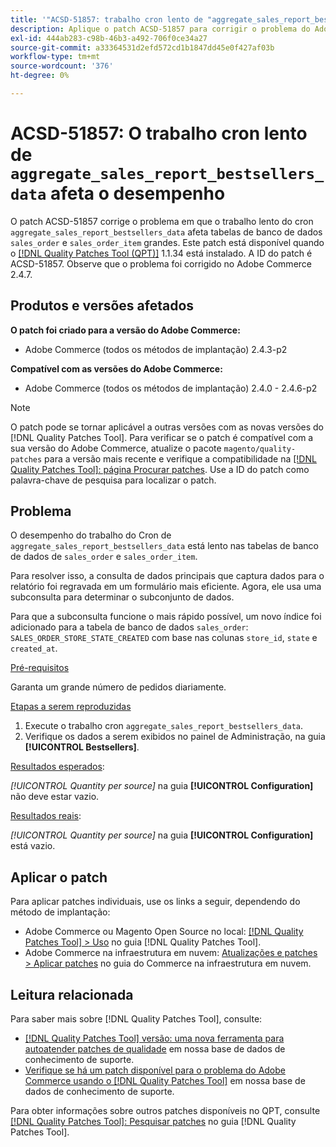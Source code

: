 ```yaml
---
title: '"ACSD-51857: trabalho cron lento de "aggregate_sales_report_bestsellers_data" afeta o desempenho"'
description: Aplique o patch ACSD-51857 para corrigir o problema do Adobe Commerce em que o trabalho lento do cron "aggregate_sales_report_bestsellers_data" afeta grandes tabelas de banco de dados "sales_order" e "sales_order_item".
exl-id: 444ab283-c98b-46b3-a492-706f0ce34a27
source-git-commit: a33364531d2efd572cd1b1847dd45e0f427af03b
workflow-type: tm+mt
source-wordcount: '376'
ht-degree: 0%

---
```


# ACSD-51857: O trabalho cron lento de `aggregate_sales_report_bestsellers_data` afeta o desempenho

O patch ACSD-51857 corrige o problema em que o trabalho lento do cron `aggregate_sales_report_bestsellers_data` afeta tabelas de banco de dados `sales_order` e `sales_order_item` grandes. Este patch está disponível quando o [[!DNL Quality Patches Tool (QPT)]](/help/announcements/adobe-commerce-announcements/magento-quality-patches-released-new-tool-to-self-serve-quality-patches.md) 1.1.34 está instalado. A ID do patch é ACSD-51857. Observe que o problema foi corrigido no Adobe Commerce 2.4.7.

## Produtos e versões afetados

**O patch foi criado para a versão do Adobe Commerce:**

* Adobe Commerce (todos os métodos de implantação) 2.4.3-p2

**Compatível com as versões do Adobe Commerce:**

* Adobe Commerce (todos os métodos de implantação) 2.4.0 - 2.4.6-p2

>[!NOTE]
>
>O patch pode se tornar aplicável a outras versões com as novas versões do [!DNL Quality Patches Tool]. Para verificar se o patch é compatível com a sua versão do Adobe Commerce, atualize o pacote `magento/quality-patches` para a versão mais recente e verifique a compatibilidade na [[!DNL Quality Patches Tool]: página Procurar patches](https://experienceleague.adobe.com/tools/commerce-quality-patches/index.html). Use a ID do patch como palavra-chave de pesquisa para localizar o patch.

## Problema

O desempenho do trabalho do Cron de `aggregate_sales_report_bestsellers_data` está lento nas tabelas de banco de dados de `sales_order` e `sales_order_item`.

Para resolver isso, a consulta de dados principais que captura dados para o relatório foi regravada em um formulário mais eficiente. Agora, ele usa uma subconsulta para determinar o subconjunto de dados.

Para que a subconsulta funcione o mais rápido possível, um novo índice foi adicionado para a tabela de banco de dados `sales_order`: `SALES_ORDER_STORE_STATE_CREATED` com base nas colunas `store_id`, `state` e `created_at`.

<u>Pré-requisitos</u>

Garanta um grande número de pedidos diariamente.

<u>Etapas a serem reproduzidas</u>

1. Execute o trabalho cron `aggregate_sales_report_bestsellers_data`.
1. Verifique os dados a serem exibidos no painel de Administração, na guia **[!UICONTROL Bestsellers]**.

<u>Resultados esperados</u>:

*[!UICONTROL Quantity per source]* na guia **[!UICONTROL Configuration]** não deve estar vazio.

<u>Resultados reais</u>:

*[!UICONTROL Quantity per source]* na guia **[!UICONTROL Configuration]** está vazio.

## Aplicar o patch

Para aplicar patches individuais, use os links a seguir, dependendo do método de implantação:

* Adobe Commerce ou Magento Open Source no local: [[!DNL Quality Patches Tool] > Uso](https://experienceleague.adobe.com/docs/commerce-operations/tools/quality-patches-tool/usage.html) no guia [!DNL Quality Patches Tool].
* Adobe Commerce na infraestrutura em nuvem: [Atualizações e patches > Aplicar patches](https://experienceleague.adobe.com/docs/commerce-cloud-service/user-guide/develop/upgrade/apply-patches.html) no guia do Commerce na infraestrutura em nuvem.

## Leitura relacionada

Para saber mais sobre [!DNL Quality Patches Tool], consulte:

* [[!DNL Quality Patches Tool] versão: uma nova ferramenta para autoatender patches de qualidade](/help/announcements/adobe-commerce-announcements/magento-quality-patches-released-new-tool-to-self-serve-quality-patches.md) em nossa base de dados de conhecimento de suporte.
* [Verifique se há um patch disponível para o problema do Adobe Commerce usando o [!DNL Quality Patches Tool]](/help/support-tools/patches-available-in-qpt-tool/check-patch-for-magento-issue-with-magento-quality-patches.md) em nossa base de dados de conhecimento de suporte.

Para obter informações sobre outros patches disponíveis no QPT, consulte [[!DNL Quality Patches Tool]: Pesquisar patches](https://experienceleague.adobe.com/tools/commerce-quality-patches/index.html) no guia [!DNL Quality Patches Tool].

